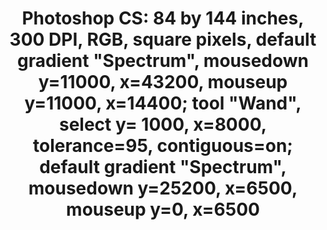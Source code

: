 ---
inv_num: 2017-016
add_credit:
url: 2017-016-photoshop-cs
title: 'Photoshop CS: 84 by 144 inches, 300 DPI, RGB, square pixels, default gradient
  "Spectrum", mousedown y=11000, x=43200, mouseup y=11000, x=14400; tool "Wand", select
  y= 1000,  x=8000, tolerance=95, contiguous=on; default gradient "Spectrum", mousedown
  y=25200, x=6500, mouseup y=0, x=6500'
year: '2017'
display_year: '2017'
medium: Chromogenic print
dims: 84 x 144 in
pitch:
ps:
live_url:
youtube:
related_code:
subheading:
download:
commission:
related:
layout: things-i-made
---